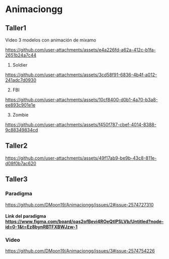 # Animaciongg
## Taller1

Video 3 modelos con animación de mixamo


https://github.com/user-attachments/assets/e4a226fd-a62a-412c-b1fa-2651b24a7c44

1. Soldier
   

https://github.com/user-attachments/assets/3cd58f91-6836-4b4f-a012-241adc7d0930


2. FBI


https://github.com/user-attachments/assets/10cf8400-d0b1-4a70-b3a8-ee893c901e1e


3. Zombie


https://github.com/user-attachments/assets/f450f787-cbef-4014-8388-9c88349834cd

## Taller2

https://github.com/user-attachments/assets/49f17ab9-be9b-43c8-811e-d08f0b7ac620


## Taller3

### Paradigma
https://github.com/DMoon19/Animaciongg/issues/2#issue-2574727310

#### Link del paradigma https://www.figma.com/board/oas2ofBevi4ROeQtlPSLVb/Untitled?node-id=0-1&t=Ez8bynRBTFXBWJzw-1


### Video

https://github.com/DMoon19/Animaciongg/issues/3#issue-2574754226
